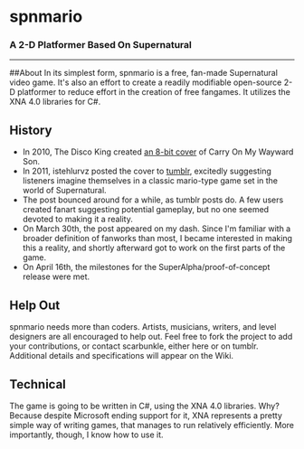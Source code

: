 # spnmario
### A 2-D Platformer Based On Supernatural
***
##About
In its simplest form, spnmario is a free, fan-made Supernatural video game.  It's also an effort to create a readily modifiable open-source 2-D platformer to reduce effort in the creation of free fangames.  It utilizes the XNA 4.0 libraries for C#. 

## History
* In 2010, The Disco King created [an 8-bit cover](http://www.musicradar.com/tuition/tech/how-kansass-carry-on-wayward-son-went-8-bit-252939) of Carry On My Wayward Son.
* In 2011, istehlurvz posted the cover to [tumblr](http://istehlurvz.tumblr.com/post/2494094291/just-press-play-and-picture-to-yourself-a), excitedly suggesting listeners imagine themselves in a classic mario-type game set in the world of Supernatural.
* The post bounced around for a while, as tumblr posts do.  A few users created fanart suggesting potential gameplay, but no one seemed devoted to making it a reality.  
* On March 30th, the post appeared on my dash.  Since I'm familiar with a broader definition of fanworks than most, I became interested in making this a reality, and shortly afterward got to work on the first parts of the game.  
* On April 16th, the milestones for the SuperAlpha/proof-of-concept release were met.

## Help Out
spnmario needs more than coders.  Artists, musicians, writers, and level designers are all encouraged to help out.  Feel free to fork the project to add your contributions, or contact scarbunkle, either here or on tumblr.  Additional details and specifications will appear on the Wiki.  

## Technical
The game is going to be written in C#, using the XNA 4.0 libraries.  Why?  Because despite Microsoft ending support for it, XNA represents a pretty simple way of writing games, that manages to run relatively efficiently.  More importantly, though, I know how to use it.  
